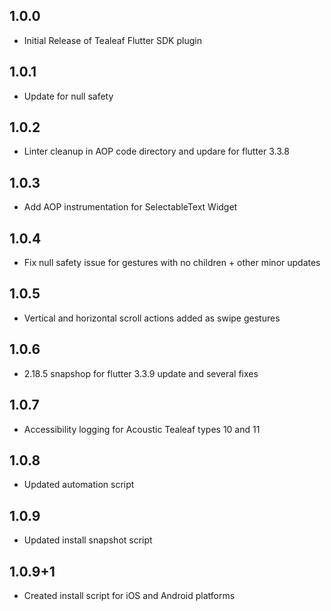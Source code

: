 ## 1.0.0

- Initial Release of Tealeaf Flutter SDK plugin

## 1.0.1

- Update for null safety

## 1.0.2

- Linter cleanup in AOP code directory and updare for flutter 3.3.8

## 1.0.3

- Add AOP instrumentation for SelectableText Widget

## 1.0.4

- Fix null safety issue for gestures with no children + other minor updates

## 1.0.5

- Vertical and horizontal scroll actions added as swipe gestures

## 1.0.6

- 2.18.5 snapshop for flutter 3.3.9 update and several fixes

## 1.0.7

- Accessibility logging for Acoustic Tealeaf types 10 and 11

## 1.0.8
- Updated automation script

## 1.0.9
- Updated install snapshot script

## 1.0.9+1
- Created install script for iOS and Android platforms


